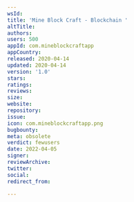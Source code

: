 ```yaml
---
wsId: 
title: 'Mine Block Craft - Blockchain '
altTitle: 
authors: 
users: 500
appId: com.mineblockcraftapp
appCountry: 
released: 2020-04-14
updated: 2020-04-14
version: '1.0'
stars: 
ratings: 
reviews: 
size: 
website: 
repository: 
issue: 
icon: com.mineblockcraftapp.png
bugbounty: 
meta: obsolete
verdict: fewusers
date: 2022-04-05
signer: 
reviewArchive: 
twitter: 
social: 
redirect_from: 

---
```


